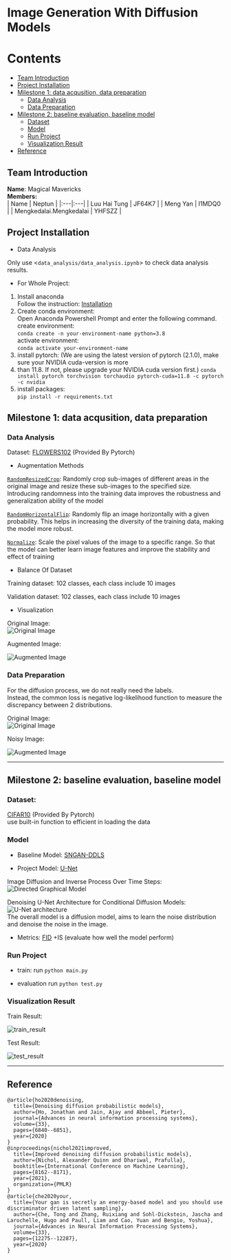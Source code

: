 # Image Generation With Diffusion Models

# Contents  
- [Team Introduction](#team-introduction)  
- [Project Installation](#project-installation)  
- [Milestone 1: data acqusition, data preparation](#milestone-1-data-acqusition-data-preparation)  
  - [Data Analysis](#data-analysis) 
  - [Data Preparation](#data-preparation) 
- [Milestone 2: baseline evaluation, baseline model](#milestone-2-baseline-evaluation-baseline-model)  
  - [Dataset](#dataset) 
  - [Model](#Model) 
  - [Run Project](#run-project)
  - [Visualization Result](#visualization-result)
- [Reference](#reference) 


## Team Introduction
**Name**:  Magical Mavericks  
**Members:**  
| Name | Neptun | 
|:---|:---|
| Luu Hai Tung | JF64K7 | 
| Meng Yan | I1MDQ0  | 
| Mengkedalai.Mengkedalai | YHFSZZ | 

## Project Installation

* Data Analysis

Only use <`data_analysis/data_analysis.ipynb`> to check data analysis results.  

* For Whole Project:
1. Install anaconda  
Follow the instruction: [Installation](https://docs.anaconda.com/free/anaconda/install/)
2. Create conda environment:  
Open Anaconda Powershell Prompt and enter the following command.  
create environment:   
`conda create -n your-environment-name python=3.8`    
activate environment:  
`conda activate your-environment-name`
3. install pytorch: (We are using the latest version of pytorch (2.1.0), make sure your NVIDIA cuda-version is more 
4. than 11.8. If not, please upgrade your NVIDIA cuda version first.) 
`conda install pytorch torchvision torchaudio pytorch-cuda=11.8 -c pytorch -c nvidia`  
5. install packages:  
`pip install -r requirements.txt`




## Milestone 1: data acqusition, data preparation


### Data Analysis

Dataset: [FLOWERS102](https://pytorch.org/vision/0.15/generated/torchvision.datasets.Flowers102.html) (Provided 
By Pytorch) 

* Augmentation Methods


[`RandomResizedCrop`](https://pytorch.org/vision/0.15/generated/torchvision.transforms.v2.RandomResizedCrop.html?highlight=randomresizedcrop#torchvision.transforms.v2.RandomResizedCrop):
Randomly crop sub-images of different areas in the original image and resize these sub-images to the specified size.
Introducing randomness into the training data improves the robustness and generalization ability of the model

[`RandomHorizontalFlip`](https://pytorch.org/vision/0.15/generated/torchvision.transforms.v2.RandomHorizontalFlip.html?highlight=randomhorizontalflip#torchvision.transforms.v2.RandomHorizontalFlip): 
Randomly flip an image horizontally with a given probability. 
This helps in increasing the diversity of the training data, making the model more robust.  

[`Normalize`](https://pytorch.org/vision/0.15/generated/torchvision.transforms.v2.Normalize.html?highlight=normalize#torchvision.transforms.v2.Normalize): 
Scale the pixel values of the image to a specific range. So that the model can better learn image features and improve 
the stability and effect of training 

* Balance Of Dataset

Training dataset: 102 classes, each class include 10 images

Validation dataset: 102 classes, each class include 10 images

* Visualization  

Original Image:  
![Original Image](results/data_analysis/16_sample_images_original.png)

Augmented Image:  

![Augmented Image](results/data_analysis/16_sample_images_augmentated.png)

### Data Preparation   

For the diffusion process, we do not really need the labels.   
Instead, the common loss is negative log-likelihood function to measure the discrepancy between 2 distributions.

Original Image:  
![Original Image](results/data_preparation/original_image.png)

Noisy Image:  

![Augmented Image](results/data_preparation/noisy_image.png)

___

## Milestone 2: baseline evaluation, baseline model

### Dataset: 
[CIFAR10](https://pytorch.org/vision/main/generated/torchvision.datasets.CIFAR10.html) (Provided By Pytorch)  
use built-in function to efficient in loading the data

### Model
* Baseline Model: [SNGAN-DDLS](https://proceedings.neurips.cc/paper/2020/hash/90525e70b7842930586545c6f1c9310c-Abstract.html)

* Project Model: [U-Net](https://proceedings.neurips.cc/paper/2020/hash/4c5bcfec8584af0d967f1ab10179ca4b-Abstract.html)

Image Diffusion and Inverse Process Over Time Steps:
![Directed Graphical Model](results/model/Directed_Graphical_Model.png)

Denoising U-Net Architecture for Conditional Diffusion Models:  
![U-Net architecture](results/model/U-Net_architecture.png)     
The overall model is a diffusion model, aims to learn the noise distribution and denoise the noise in the image.

* Metrics: [FID](https://pytorch.org/ignite/generated/ignite.metrics.FID.html)
+IS (evaluate how well the model perform)

### Run Project

* train:  run ``python main.py``



* evaluation run ``python test.py``



### Visualization Result

Train Result:

![train_result](results/train_result/train_result.png)


Test Result:

![test_result](results/test_result/test_result.png)

___

## Reference
```
@article{ho2020denoising,  
  title={Denoising diffusion probabilistic models},
  author={Ho, Jonathan and Jain, Ajay and Abbeel, Pieter},  
  journal={Advances in neural information processing systems},  
  volume={33},
  pages={6840--6851},
  year={2020}
}
@inproceedings{nichol2021improved,
  title={Improved denoising diffusion probabilistic models},
  author={Nichol, Alexander Quinn and Dhariwal, Prafulla},
  booktitle={International Conference on Machine Learning},
  pages={8162--8171},
  year={2021},
  organization={PMLR}
}
@article{che2020your,
  title={Your gan is secretly an energy-based model and you should use discriminator driven latent sampling},
  author={Che, Tong and Zhang, Ruixiang and Sohl-Dickstein, Jascha and Larochelle, Hugo and Paull, Liam and Cao, Yuan and Bengio, Yoshua},
  journal={Advances in Neural Information Processing Systems},
  volume={33},
  pages={12275--12287},
  year={2020}
}
```
